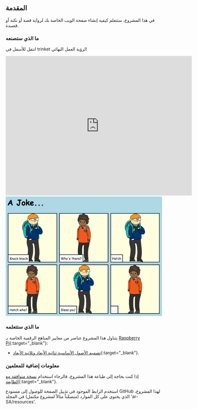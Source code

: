 ## المقدمة

في هذا المشروع، ستتعلم كيفية إنشاء صفحة الويب الخاصة بك لرواية قصة أو نكتة أو قصيدة.

### ما الذي ستصنعه

انتقل للأسفل في trinket لرؤية العمل النهائي!

<div class="trinket">
  <iframe src="https://trinket.io/embed/html/9994e8e523?outputOnly=true&start=result" width="600" height="450" frameborder="0" marginwidth="0" marginheight="0" allowfullscreen>
  </iframe>
  <img src="images/story-final.png">
</div>

### ما الذي ستتعلمه

يتناول هذا المشروع عناصر من معايير المناهج الرقمية الخاصة بـ [Raspberry Pi](https://rpf.io/curriculum){:target="_blank"}:

+ [تصميم الأصول الأساسية ثنائية الأبعاد وثلاثية الأبعاد](https://www.raspberrypi.org/curriculum/design/creator){:target="_blank"}.

### معلومات إضافية للمعلمين

إذا كنت بحاجة إلى طباعة هذا المشروع، فالرجاء استخدام [نسخة متوافقة مع الطابعة](https://projects.raspberrypi.org/ar-SA/projects/tell-a-story/print){:target="_blank"}.

استخدم الرابط الموجود في تذييل الصفحة للوصول إلى مستودع GitHub لهذا المشروع، الذي يحتوي على كل الموارد (متضمِّناً مثالاً لمشروع مكتمل) في المجلد 'ar-SA/resources'.